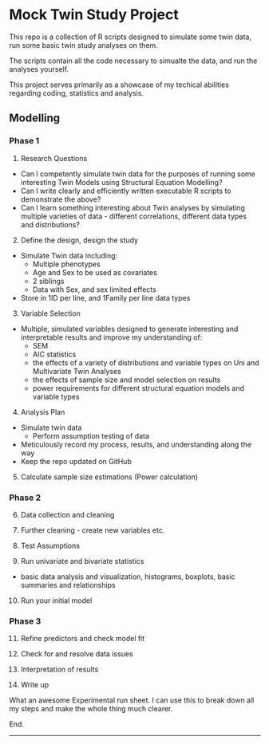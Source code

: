 Mock Twin Study Project
=======================

This repo is a collection of R scripts designed to simulate some twin data, run some basic twin study analyses on them.

The scripts contain all the code necessary to simualte the data, and run the analyses yourself.

This project serves primarily as a showcase of my techical abilities regarding coding, statistics and analysis.

Modelling
---------

### Phase 1 ###

1. Research Questions

- Can I competently simulate twin data for the purposes of running some interesting Twin Models using Structural Equation Modelling?
- Can I write clearly and efficiently written executable R scripts to demonstrate the above?
- Can I learn something interesting about Twin analyses by simulating multiple varieties of data - different correlations, different data types and distributions?

2. Define the design, design the study

- Simulate Twin data including:
  - Multiple phenotypes
  - Age and Sex to be used as covariates
  - 2 siblings
  - Data with Sex, and sex limited effects
- Store in 1ID per line, and 1Family per line data types

3. Variable Selection

- Multiple, simulated variables designed to generate interesting and interpretable results and improve my understanding of:
  - SEM
  - AIC statistics
  - the effects of a variety of distributions and variable types on Uni and Multivariate Twin Analyses
  - the effects of sample size and model selection on results
  - power requirements for different structural equation models and variable types

4. Analysis Plan

- Simulate twin data
  - Perform assumption testing of data
- Meticulously record my process, results, and understanding along the way
- Keep the repo updated on GitHub

5. Calculate sample size estimations (Power calculation)

### Phase 2 ###

6. Data collection and cleaning

7. Further cleaning - create new variables etc.

8. Test Assumptions

9. Run univariate and bivariate statistics 
  - basic data analysis and visualization, histograms, boxplots, basic summaries and relationships

10. Run your initial model

### Phase 3 ###

11. Refine predictors and check model fit

12. Check for and resolve data issues

13. Interpretation of results

14. Write up

What an awesome Experimental run sheet. I can use this to break down all my steps and make the whole thing much clearer.

End.

---



